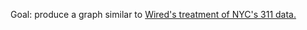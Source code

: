 Goal: produce a graph similar to [Wired's treatment of NYC's 311 data.](http://www.wired.com/magazine/2010/11/ff_311_new_york/)